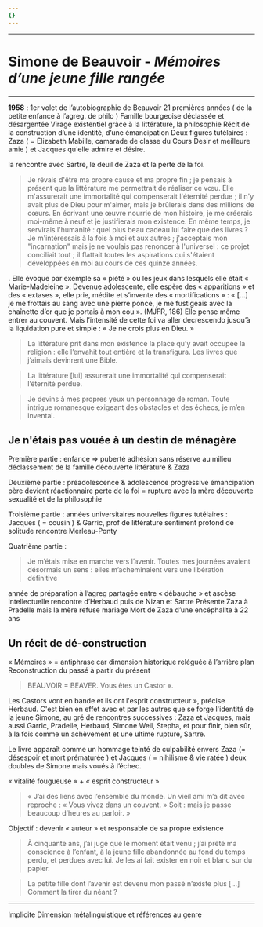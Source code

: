 ```yaml
---
{}
---
```

***
# Simone de Beauvoir - *Mémoires d’une jeune fille rangée*
***
**1958** : 1er volet de l’autobiographie de Beauvoir
21 premières années ( de la petite enfance à l’agreg. de philo )
Famille bourgeoise déclassée et désargentée 
Virage existentiel grâce à la littérature, la philosophie
Récit de la construction d’une identité, d’une émancipation 
Deux figures tutélaires : Zaza ( = Élizabeth Mabille, camarade de classe du Cours Desir et meilleure amie ) et Jacques qu'elle admire et désire.

la rencontre avec Sartre, le deuil de Zaza et la perte de la foi. 

> Je rêvais d'être ma propre cause et ma propre fin ; je pensais à présent que la littérature me permettrait de réaliser ce vœu. Elle m'assurerait une immortalité qui compenserait l'éternité perdue ; il n'y avait plus de Dieu pour m'aimer, mais je brûlerais dans des millions de cœurs. En écrivant une œuvre nourrie de mon histoire, je me créerais moi-même à neuf et je justifierais mon existence. En même temps, je servirais l'humanité : quel plus beau cadeau lui faire que des livres ? Je m'intéressais à la fois à moi et aux autres ; j'acceptais mon "incarnation" mais je ne voulais pas renoncer à l'universel : ce projet conciliait tout ; il flattait toutes les aspirations qui s'étaient développées en moi au cours de ces quinze années.

. Elle évoque par exemple sa « piété » ou les jeux dans lesquels elle était « Marie-Madeleine ». Devenue adolescente, elle espère des « apparitions » et des « extases », elle prie, médite et s’invente des « mortifications » : « […] je me frottais au sang avec une pierre ponce, je me fustigeais avec la chaînette d’or que je portais à mon cou ». (MJFR, 186) Elle pense même entrer au couvent. Mais l’intensité de cette foi va aller decrescendo jusqu’à la liquidation pure et simple : « Je ne crois plus en Dieu. »

> La littérature prit dans mon existence la place qu’y avait occupée la religion : elle l’envahit tout entière et la transfigura. Les livres que j’aimais devinrent une Bible.

> La littérature [lui] assurerait une immortalité qui compenserait l’éternité perdue.



> Je devins à mes propres yeux un personnage de roman. Toute intrigue romanesque exigeant des obstacles et des échecs, je m’en inventai.

## Je n'étais pas vouée à un destin de ménagère


Première partie : 
enfance ⇒ puberté 
adhésion sans réserve au milieu 
déclassement de la famille 
découverte littérature & Zaza 

Deuxième partie : 
préadolescence & adolescence 
progressive émancipation 
père devient réactionnaire 
perte de la foi = rupture avec la mère 
découverte sexualité et de la philosophie 

Troisième partie : 
années universitaires 
nouvelles figures tutélaires : Jacques ( = cousin ) & Garric, prof de littérature 
sentiment profond de solitude 
rencontre Merleau-Ponty 

Quatrième partie : 

> Je m’étais mise en marche vers l’avenir. Toutes mes journées avaient désormais un sens : elles m’acheminaient vers une libération définitive 

année de préparation à l’agreg 
partagée entre « débauche » et ascèse intellectuelle 
rencontre d’Herbaud puis de Nizan et Sartre 
Présente Zaza à Pradelle mais la mère refuse mariage 
Mort de Zaza d’une encéphalite à 22 ans

## Un récit de dé-construction 

« Mémoires » = antiphrase car dimension historique reléguée à l’arrière plan 
Reconstruction du passé à partir du présent 

> BEAUVOIR = BEAVER. Vous êtes un Castor ».

 Les Castors vont en bande et ils ont l'esprit constructeur », précise Herbaud. C'est bien en effet avec et par les autres que se forge l'identité de la jeune Simone, au gré de rencontres successives : Zaza et Jacques, mais aussi Garric, Pradelle, Herbaud, Simone Weil, Stepha, et pour finir, bien sûr, à la fois comme un achèvement et une ultime rupture, Sartre.

Le livre apparaît comme un hommage teinté de culpabilité envers Zaza (= désespoir et mort prématurée ) et Jacques ( = nihilisme & vie ratée ) deux doubles de Simone mais voués à l’échec.

« vitalité fougueuse » + « esprit constructeur »

> « J’ai des liens avec l’ensemble du monde. Un vieil ami m’a dit avec reproche : « Vous vivez dans un couvent. » Soit : mais je passe beaucoup d’heures au parloir. »

Objectif : devenir « auteur » et responsable de sa propre existence 

> À cinquante ans, j’ai jugé que le moment était venu ; j’ai prêté ma conscience à l’enfant, à la jeune fille abandonnée au fond du temps perdu, et perdues avec lui. Je les ai fait exister en noir et blanc sur du papier.

> La petite fille dont l’avenir est devenu mon passé n’existe plus […] Comment la tirer du néant ?

***
Implicite 
Dimension métalinguistique et références au genre 
